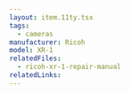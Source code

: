 ```yaml
---
layout: item.11ty.tsx
tags:
  - cameras
manufacturer: Ricoh
model: XR-1
relatedFiles:
  - ricoh-xr-1-repair-manual
relatedLinks:
---
```

